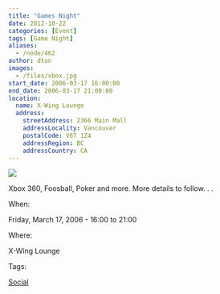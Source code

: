 ```yaml
---
title: "Games Night"
date: 2012-10-22
categories: [Event]
tags: [Game Night]
aliases:
  - /node/462
author: dtan
images:
  - /files/xbox.jpg
start_date: 2006-03-17 16:00:00
end_date: 2006-03-17 21:00:00
location:
  name: X-Wing Lounge
  address:
    streetAddress: 2366 Main Mall
    addressLocality: Vancouver
    postalCode: V6T 1Z4
    addressRegion: BC
    addressCountry: CA
---
```


![](/files/xbox.jpg)

Xbox 360, Foosball, Poker and more. More details to follow. . .

When: 

Friday, March 17, 2006 - 16:00 to 21:00

Where: 

X-Wing Lounge

Tags: 

[Social](/social)
